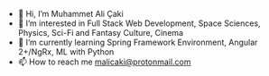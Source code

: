 - 👋 Hi, I’m Muhammet Ali Çaki
- 👀 I’m interested in Full Stack Web Development, Space Sciences, Physics, Sci-Fi and Fantasy Culture, Cinema
- 🌱 I’m currently learning Spring Framework Environment, Angular 2+/NgRx, ML with Python
- 📫 How to reach me malicaki@protonmail.com

<!---
malicaki/malicaki is a ✨ special ✨ repository because its `README.md` (this file) appears on your GitHub profile.
You can click the Preview link to take a look at your changes.
--->
